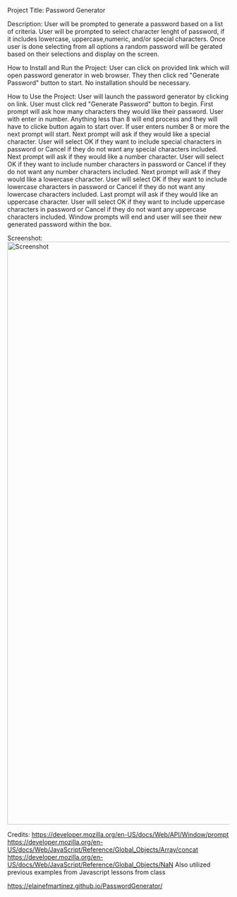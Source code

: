 Project Title: Password Generator

Description: User will be prompted to generate a password based on a list of criteria. User will be prompted to select character lenght of password, if it includes lowercase, uppercase,numeric, and/or special characters. Once user is done selecting from all options a random password will be gerated based on their selections and display on the screen. 

How to Install and Run the Project: User can click on provided link which will open password generator in web browser. They then click red "Generate Password" button to start. No installation should be necessary.

How to Use the Project: User will launch the password generator by clicking on link. User must click red "Generate Password" button to begin. First prompt will ask how many characters they would like their password. User with enter in number. Anything less than 8 will end process and they will have to clicke button again to start over. If user enters number 8 or more the next prompt will start. Next prompt will ask if they would like a special character. User will select OK if they want to include special characters in password or Cancel if they do not want any special characters included. Next prompt will ask if they would like a number character. User will select OK if they want to include number characters in password or Cancel if they do not want any number characters included. Next prompt will ask if they would like a lowercase character. User will select OK if they want to include lowercase characters in password or Cancel if they do not want any lowercase characters included. Last prompt will ask if they would like an uppercase character. User will select OK if they want to include uppercase characters in password or Cancel if they do not want any uppercase characters included. Window prompts will end and user will see their new generated password within the box. 

Screenshot:
<img width="1317" alt="Screenshot " src="https://github.com/elainefmartinez/PasswordGenerator/assets/85318206/3f4a9368-5f50-4709-b949-821a2ab25be5">

Credits: https://developer.mozilla.org/en-US/docs/Web/API/Window/prompt
https://developer.mozilla.org/en-US/docs/Web/JavaScript/Reference/Global_Objects/Array/concat
https://developer.mozilla.org/en-US/docs/Web/JavaScript/Reference/Global_Objects/NaN
Also utilized previous examples from Javascript lessons from class

https://elainefmartinez.github.io/PasswordGenerator/
